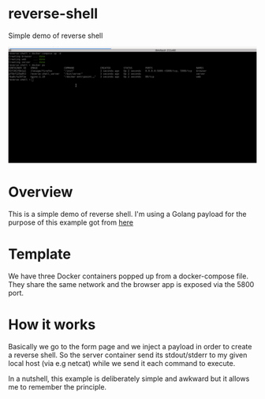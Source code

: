 # reverse-shell
Simple demo of reverse shell

![Demo](https://github.com/jclegras/reverse-shell/blob/master/media/demo.gif)

# Overview

This is a simple demo of reverse shell.
I'm using a Golang payload for the purpose of this example got from [here](https://github.com/swisskyrepo/PayloadsAllTheThings/blob/master/Methodology%20and%20Resources/Reverse%20Shell%20Cheatsheet.md#golang)

# Template

We have three Docker containers popped up from a docker-compose file.
They share the same network and the browser app is exposed via the 5800 port.

# How it works

Basically we go to the form page and we inject a payload in order to create a reverse shell.
So the server container send its stdout/stderr to my given local host (via e.g netcat) while we send it each command to execute.

In a nutshell, this example is deliberately simple and awkward but it allows me to remember the principle.

